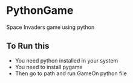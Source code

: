 # PythonGame
Space Invaders game using python

## To Run this
* You need python installed in your system
* You need to install pygame
* Then go to path and run GameOn python file

